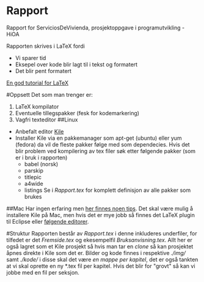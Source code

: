 Rapport
==========================

Rapport for ServiciosDeVivienda, prosjektoppgave i programutvikling - HiOA

Rapporten skrives i LaTeX fordi
* Vi sparer tid
* Eksepel over kode blir lagt til i tekst og formatert
* Det blir pent formatert

[En god tutorial for LaTeX](http://en.wikibooks.org/wiki/LaTeX)

#Oppsett
Det som man trenger er:
1. LaTeX kompilator
2. Eventuelle tillegspakker (fesk for kodemarkering)
3. Vagfri texteditor
##Linux
* Anbefalt editor [Kile](http://kile.sourceforge.net/)
* Installer Kile via en pakkemanager som apt-get (ubuntu) eller yum (fedora) da vil de fleste pakker følge med som dependecies. Hvis det blir problem ved kompilering av tex filer søk etter følgende pakker (som er i bruk i rapporten)
  * babel (norsk)
  * parskip
  * titlepic
  * a4wide
  * listings
Se i *Rapport.tex* for komplett definisjon av alle pakker som brukes

##Mac
Har ingen erfaring men [her finnes noen tips](http://guides.macrumors.com/Installing_LaTeX_on_a_Mac).
Det skal være mulig å installere Kile på Mac, men hvis det er mye jobb så finnes det LaTeX plugin til Eclipse eller [følgende editorer](https://discussions.apple.com/message/18653515#18653515).

#Struktur
Rapporten består av *Rapport.tex* i denne inkluderes underfiler, for tilfedet er det *Fremside.tex* og ekesempelfil *Bruksanvisning.tex*. Allt her er også lagret som et Kile prosjekt så hvis man tar en *clone* så kan prosjektet åpnes direkte i Kile som det er. 
Bilder og kode finnes i respektive *./img/* samt *./kode/* i disse skal det være *en mappe per kapitel*, det er også tankten at vi skal oprette en ny *.tex fil per kapitel. Hvis det blir for "grovt" så kan vi jobbe med en fil per seksjon.
